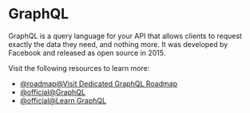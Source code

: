 # GraphQL

GraphQL is a query language for your API that allows clients to request exactly the data they need, and nothing more. It was developed by Facebook and released as open source in 2015.

Visit the following resources to learn more:

- [@roadmap@Visit Dedicated GraphQL Roadmap](https://roadmap.sh/graphql)
- [@official@GraphQL](https://graphql.org)
- [@official@Learn GraphQL](https://graphql.org/learn)
